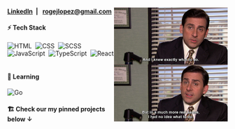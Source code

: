 <div>
 <img alt="Coding IRL" src="./no-idea.jpg" align="right"  width="260"/>

 <div align="left" >
  <h4>
   <a href="https://www.linkedin.com/in/roge-lopez/">LinkedIn</a>&ensp;|&ensp;
   <a href="mailto:rogejlopez@gmail.com">rogejlopez@gmail.com</a>
  </h4>
  
  
  <div>
   <h4>⚡&nbsp;Tech Stack</h4>
   
   ![HTML](https://img.shields.io/badge/-HTML-05122A?style=flat&logo=HTML5)&nbsp;
   ![CSS](https://img.shields.io/badge/-CSS-05122A?style=flat&logo=CSS3&logoColor=1572B6)&nbsp;
   ![SCSS](https://img.shields.io/badge/-Sass-05122A?style=flat&logo=Sass)&nbsp;
   ![JavaScript](https://img.shields.io/badge/-JavaScript-05122A?style=flat&logo=javascript)&nbsp;
   ![TypeScript](https://img.shields.io/badge/-TypeScript-05122A?style=flat&logo=typescript)&nbsp;
   ![React](https://img.shields.io/badge/-React-05122A?style=flat&logo=react)&nbsp;
   
   <h4>🧠&nbsp;Learning</h4>
   
   ![Go](https://img.shields.io/badge/-Go-05122A?style=flat&logo=Go)&nbsp;
  
  </div>
 </div>
</div>


<h4 align="left" >🏗️&nbsp;Check our my <b>pinned projects</b> below ↓</h4>
